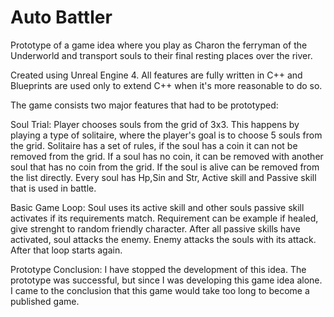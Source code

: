 # Auto Battler
Prototype of a game idea where you play as Charon the ferryman of the Underworld and transport souls to their final resting places over the river.

Created using Unreal Engine 4. All features are fully written in C++ and Blueprints are used only to extend C++ when it's more reasonable to do so.

The game consists two major features that had to be prototyped:

Soul Trial:
Player chooses souls from the grid of 3x3. This happens by playing a type of solitaire, where the player's goal is to choose 5 souls from the grid.
Solitaire has a set of rules, if the soul has a coin it can not be removed from the grid. If a soul has no coin, it can be removed with another soul that has no coin from the grid. If the soul is alive can be removed from the list directly.
Every soul has Hp,Sin and Str, Active skill and Passive skill that is used in battle.

Basic Game Loop: 
Soul uses its active skill and other souls passive skill activates if its requirements match. Requirement can be example if healed, give strenght to random friendly character.
After all passive skills have activated, soul attacks the enemy. Enemy attacks the souls with its attack. After that loop starts again.

Prototype Conclusion:
I have stopped the development of this idea. The prototype was successful, but since I was developing this game idea alone. 
I came to the conclusion that this game would take too long to become a published game.
